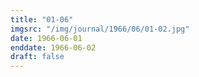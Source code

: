 ```yaml
---
title: "01-06"
imgsrc: "/img/journal/1966/06/01-02.jpg"
date: 1966-06-01
enddate: 1966-06-02
draft: false
---
```


<!-- fix pre-formatted input -->
